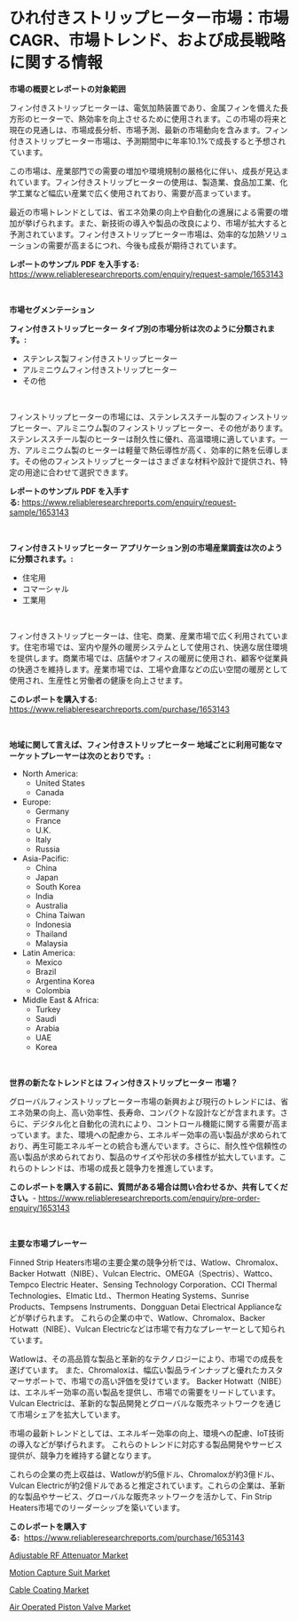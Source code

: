 <p><h1>ひれ付きストリップヒーター市場：市場CAGR、市場トレンド、および成長戦略に関する情報</h1></p><p><strong>市場の概要とレポートの対象範囲</strong></p>
<p><p>フィン付きストリップヒーターは、電気加熱装置であり、金属フィンを備えた長方形のヒーターで、熱効率を向上させるために使用されます。この市場の将来と現在の見通しは、市場成長分析、市場予測、最新の市場動向を含みます。フィン付きストリップヒーター市場は、予測期間中に年率10.1%で成長すると予想されています。</p><p>この市場は、産業部門での需要の増加や環境規制の厳格化に伴い、成長が見込まれています。フィン付きストリップヒーターの使用は、製造業、食品加工業、化学工業など幅広い産業で広く使用されており、需要が高まっています。</p><p>最近の市場トレンドとしては、省エネ効果の向上や自動化の進展による需要の増加が挙げられます。また、新技術の導入や製品の改良により、市場が拡大すると予測されています。フィン付きストリップヒーター市場は、効率的な加熱ソリューションの需要が高まるにつれ、今後も成長が期待されています。</p></p>
<p><strong>レポートのサンプル PDF を入手する:</strong> <a href="https://www.reliableresearchreports.com/enquiry/request-sample/1653143">https://www.reliableresearchreports.com/enquiry/request-sample/1653143</a></p>
<p>&nbsp;</p>
<p><strong>市場セグメンテーション</strong></p>
<p><strong>フィン付きストリップヒーター タイプ別の市場分析は次のように分類されます。:</strong></p>
<p><ul><li>ステンレス製フィン付きストリップヒーター</li><li>アルミニウムフィン付きストリップヒーター</li><li>その他</li></ul></p>
<p>&nbsp;</p>
<p><p>フィンストリップヒーターの市場には、ステンレススチール製のフィンストリップヒーター、アルミニウム製のフィンストリップヒーター、その他があります。ステンレススチール製のヒーターは耐久性に優れ、高温環境に適しています。一方、アルミニウム製のヒーターは軽量で熱伝導性が高く、効率的に熱を伝導します。その他のフィンストリップヒーターはさまざまな材料や設計で提供され、特定の用途に合わせて選択できます。</p></p>
<p><strong>レポートのサンプル PDF を入手する:</strong>&nbsp;<a href="https://www.reliableresearchreports.com/enquiry/request-sample/1653143">https://www.reliableresearchreports.com/enquiry/request-sample/1653143</a></p>
<p>&nbsp;</p>
<p><strong> フィン付きストリップヒーター アプリケーション別の市場産業調査は次のように分類されます。:</strong></p>
<p><ul><li>住宅用</li><li>コマーシャル</li><li>工業用</li></ul></p>
<p>&nbsp;</p>
<p><p>フィン付きストリップヒーターは、住宅、商業、産業市場で広く利用されています。住宅市場では、室内や屋外の暖房システムとして使用され、快適な居住環境を提供します。商業市場では、店舗やオフィスの暖房に使用され、顧客や従業員の快適さを維持します。産業市場では、工場や倉庫などの広い空間の暖房として使用され、生産性と労働者の健康を向上させます。</p></p>
<p><strong>このレポートを購入する:</strong>&nbsp; <a href="https://www.reliableresearchreports.com/purchase/1653143">https://www.reliableresearchreports.com/purchase/1653143</a></p>
<p>&nbsp;</p>
<p><strong>地域に関して言えば、フィン付きストリップヒーター 地域ごとに利用可能なマーケットプレーヤーは次のとおりです。:</strong></p>
<p><ul>
    <li>
        North America:
        <ul>
            <li>United States</li>
            <li>Canada</li>
        </ul>
    </li>
    <li>
        Europe:
        <ul>
            <li>Germany</li>
            <li>France</li>
            <li>U.K.</li>
            <li>Italy</li>
            <li>Russia</li>
        </ul>
    </li>
    <li>
        Asia-Pacific:
        <ul>
            <li>China</li>
            <li>Japan</li>
            <li>South Korea</li>
            <li>India</li>
            <li>Australia</li>
            <li>China Taiwan</li>
            <li>Indonesia</li>
            <li>Thailand</li>
            <li>Malaysia</li>
        </ul>
    </li>
    <li>
        Latin America:
        <ul>
            <li>Mexico</li>
            <li>Brazil</li>
            <li>Argentina Korea</li>
            <li>Colombia</li>
        </ul>
    </li>
    <li>
        Middle East & Africa:
        <ul>
            <li>Turkey</li>
            <li>Saudi</li>
            <li>Arabia</li>
            <li>UAE</li>
            <li>Korea</li>
        </ul>
    </li>
    </ul></p>
<p>&nbsp;</p>
<p><strong>世界の新たなトレンドとは フィン付きストリップヒーター 市場？</strong></p>
<p><p>グローバルフィンストリップヒーター市場の新興および現行のトレンドには、省エネ効果の向上、高い効率性、長寿命、コンパクトな設計などが含まれます。さらに、デジタル化と自動化の流れにより、コントロール機能に関する需要が高まっています。また、環境への配慮から、エネルギー効率の高い製品が求められており、再生可能エネルギーとの統合も進んでいます。さらに、耐久性や信頼性の高い製品が求められており、製品のサイズや形状の多様性が拡大しています。これらのトレンドは、市場の成長と競争力を推進しています。</p></p>
<p><strong>このレポートを購入する前に、質問がある場合は問い合わせるか、共有してください。</strong>- <a href="https://www.reliableresearchreports.com/enquiry/pre-order-enquiry/1653143">https://www.reliableresearchreports.com/enquiry/pre-order-enquiry/1653143</a></p>
<p>&nbsp;</p>
<p><strong>主要な市場プレーヤー</strong></p>
<p><p>Finned Strip Heaters市場の主要企業の競争分析では、Watlow、Chromalox、Backer Hotwatt（NIBE）、Vulcan Electric、OMEGA（Spectris）、Wattco、Tempco Electric Heater、Sensing Technology Corporation、CCI Thermal Technologies、Elmatic Ltd.、Thermon Heating Systems、Sunrise Products、Tempsens Instruments、Dongguan Detai Electrical Applianceなどが挙げられます。 これらの企業の中で、Watlow、Chromalox、Backer Hotwatt（NIBE）、Vulcan Electricなどは市場で有力なプレーヤーとして知られています。</p><p>Watlowは、その高品質な製品と革新的なテクノロジーにより、市場での成長を遂げています。 また、Chromaloxは、幅広い製品ラインナップと優れたカスタマーサポートで、市場での高い評価を受けています。 Backer Hotwatt（NIBE）は、エネルギー効率の高い製品を提供し、市場での需要をリードしています。 Vulcan Electricは、革新的な製品開発とグローバルな販売ネットワークを通じて市場シェアを拡大しています。</p><p>市場の最新トレンドとしては、エネルギー効率の向上、環境への配慮、IoT技術の導入などが挙げられます。 これらのトレンドに対応する製品開発やサービス提供が、競争力を維持する鍵となります。</p><p>これらの企業の売上収益は、Watlowが約5億ドル、Chromaloxが約3億ドル、Vulcan Electricが約2億ドルであると推定されています。これらの企業は、革新的な製品やサービス、グローバルな販売ネットワークを活かして、Fin Strip Heaters市場でのリーダーシップを築いています。</p></p>
<p><strong>このレポートを購入する:</strong>&nbsp;&nbsp;<a href="https://www.reliableresearchreports.com/purchase/1653143">https://www.reliableresearchreports.com/purchase/1653143</a></p>
<p><p><a href="https://github.com/mbisetmhermsr/Market-Research-Report-List-1/blob/main/adjustable-rf-attenuator-market.md">Adjustable RF Attenuator Market</a></p><p><a href="https://github.com/zjyglelu/Market-Research-Report-List-2/blob/main/motion-capture-suit-market.md">Motion Capture Suit Market</a></p><p><a href="https://flame-sidecar-702.notion.site/Cable-Coating-Market-Size-Market-Share-and-Global-Market-Analysis-Report-2024-2031-4683f214df8643aa8695ef8e246ad5e3">Cable Coating Market</a></p><p><a href="https://view.publitas.com/reportprime-1/air-operated-piston-valve-market-research-report-forecasted-for-period-from-2024-2031-by-market-type-market-application-and-region/">Air Operated Piston Valve Market</a></p></p>
